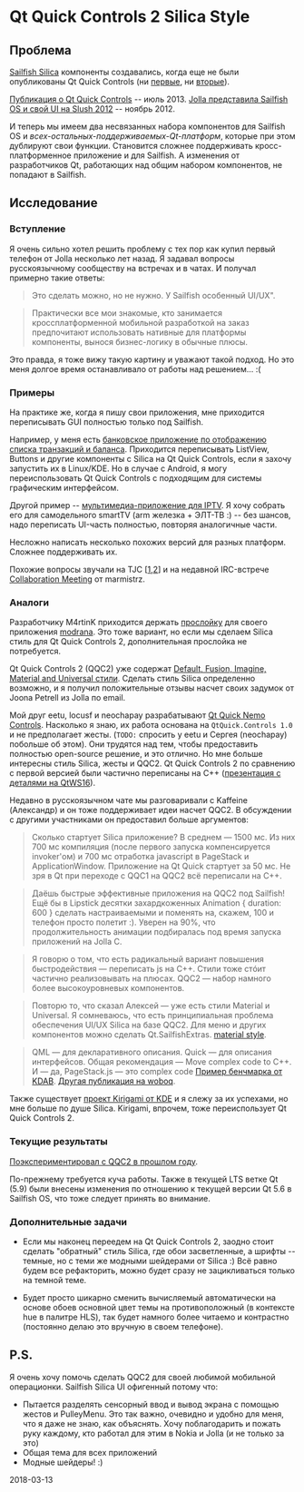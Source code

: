 # Qt Quick Controls 2 Silica Style

## Проблема

[Sailfish Silica](https://sailfishos.org/develop/docs/silica/) компоненты создавались, когда еще не были опубликованы Qt Quick Controls (ни [первые](https://doc.qt.io/qt-5.10/qtquickcontrols-index.html), ни [вторые](https://doc.qt.io/qt-5.10/qtquickcontrols2-index.html)).

[Публикация о Qt Quick Controls](https://www.youtube.com/watch?v=_6_F6Kpjd-Q) -- июль 2013.
[Jolla представила Sailfish OS и свой UI на Slush 2012](https://www.youtube.com/watch?v=bdLUJZR078k
) -- ноябрь 2012.

И теперь мы имеем два несвязанных набора компонентов для Sailfish OS и *всех-остальных-поддерживаемых-Qt-платформ*,
которые при этом дублируют свои функции.
Становится сложнее поддерживать кросс-платформенное приложение и для Sailfish.
А изменения от разработчиков Qt, работающих над общим набором компонентов, не попадают в Sailfish.

## Исследование

### Вступление

Я очень сильно хотел решить проблему с тех пор как купил первый телефон от Jolla несколько лет назад. Я задавал вопросы русскоязычному сообществу на встречах и в чатах. И получал примерно такие ответы:

> Это сделать можно, но не нужно. У Sailfish особенный UI/UX".

> Практически все мои знакомые, кто занимается кроссплатформенной мобильной разработкой на заказ предпочитают использовать нативные для платформы компоненты, вынося бизнес-логику в обычные плюсы.

Это правда, я тоже вижу такую картину и уважают такой подход. Но это меня долгое время останавливало от работы над решением... :(

### Примеры

На практике же, когда я пишу свои приложения, мне приходится переписывать GUI полностью только под Sailfish.

Например, у меня есть [банковское приложение по отображению списка транзакций и баланса](https://github.com/a-andreyev/harbour-cosmonaut). Приходится переписывать ListView, Buttons и другие компоненты с Silica на Qt Quick Controls, если я захочу запустить их в Linux/KDE. Но в случае с Android, я могу переиспользовать Qt Quick Controls с подходящим для системы графическим интерфейсом.

Другой пример -- [мультимедиа-приложение для IPTV](https://github.com/a-andreyev/harbour-chastv). Я хочу собрать его для самодельного smartTV (arm железка + ЭЛТ-ТВ :) -- без шансов, надо переписать UI-часть полностью, повторяя аналогичные части.

Несложно написать несколько похожих версий для разных платформ. Сложнее поддерживать их.

Похожие вопросы звучали на TJC [[1](https://together.jolla.com/question/71520/request-qtquick-controls/),[2](https://together.jolla.com/question/98438/develop-application-using-standard-qt-modules/)] и на недавной IRC-встрече [Collaboration Meeting](http://merproject.org/meetings/mer-meeting/2018/mer-meeting.2018-03-08-09.03.log.html) от marmistrz.

### Аналоги

Разработчику M4rtinK приходится держать [прослойку](https://github.com/M4rtinK/universal-components) для своего приложения [modrana](https://github.com/M4rtinK/modrana). Это тоже вариант, но если мы сделаем Silica стиль для Qt Quick Controls 2, дополнительная прослойка не потребуется.

Qt Quick Controls 2 (QQC2) уже содержат [Default, Fusion, Imagine, Material and Universal стили](https://doc.qt.io/qt-5.10/qtquickcontrols2-styles.html). Сделать стиль Silica определенно возможно, и я получил положительные отзывы насчет своих задумок от Joona Petrell из Jolla по email.

Мой друг eetu, locusf и neochapay разрабатывают [Qt Quick Nemo Controls](https://github.com/nemomobile/qtquickcontrols-nemo). Насколько я знаю, их работа основана на `QtQuick.Controls 1.0` и не предполагает жесты. (`TODO:` спросить у eetu и Сергея (neochapay) побольше об этом). Они трудятся над тем, чтобы предоставить полностью open-source решение, и это отлично. Но мне больше интересны стиль Silica, жесты и QQC2. Qt Quick Controls 2 по сравнению с первой версией были частично переписаны на C++ ([презентация с деталями на QtWS16](https://www.youtube.com/watch?v=WIRRoPxIerc)).

Недавно в русскоязычном чате мы разговаривали с Kaffeine (Александр) и он тоже поддерживает идеи насчет QQC2. В обсуждении с другими участниками он предоставил больше аргументов:

> Сколько стартует Silica приложение? В среднем — 1500 мс. Из них 700 мс компиляция (после первого запуска компенсируется invoker'ом) и 700 мс отработка javascript в PageStack и ApplicationWindow. Приложение на Qt Quick стартует за 50 мс. Не зря в Qt при переходе с QQC1 на QQC2 всё переписали на C++.

> Даёшь быстрые эффективные приложения на QQC2 под Sailfish! Ещё бы в Lipstick десятки захардкоженных Animation { duration: 600 } сделать настраиваемыми и поменять на, скажем, 100 и телефон просто полетит :). Уверен на 90%, что продолжительность анимации подбиралась под время запуска приложений на Jolla C.

> Я говорю о том, что есть радикальный вариант повышения быстродействия — переписать js на C++. Стили тоже стóит частично реализовывать на плюсах. QQC2 — набор намного более высокоуровневых компонентов.

> Повторю то, что сказал Алексей — уже есть стили Material и Universal. Я сомневаюсь, что есть принципиальная проблема обеспечения UI/UX Silica на базе QQC2. Для меню и других компонентов можно сделать Qt.SailfishExtras. [material style](https://code.woboq.org/qt5/qtquickcontrols2/src/imports/controls/material/).

> QML — для декларативного описания. Quick — для описания интерфейсов. Общая рекомендация — Move complex code to C++. И — да, PageStack.js — это complex code [Пример бенчмарка от KDAB](https://www.kdab.com/analyzing-performance-qtquick-applications/). [Другая публикация на woboq](https://woboq.com/blog/qml-vs-cpp-for-application-startup-time.html).

Также существует [проект Kirigami от KDE](https://techbase.kde.org/Kirigami) и я слежу за их успехами, но мне больше по душе Silica. Kirigami, впрочем, тоже переиспользует Qt Quick Controls 2.

### Текущие результаты

[Поэкспериментировал с QQC2 в прошлом году](https://www.youtube.com/watch?v=mWgjSnNZxK0).

По-прежнему требуется куча работы. Также в текущей LTS ветке Qt (5.9) были внесены изменения по отношению к текущей версии Qt 5.6 в Sailfish OS, что тоже следует принять во внимание.


### Дополнительные задачи

+ Если мы наконец переедем на Qt Quick Controls 2, заодно стоит сделать "обратный" стиль Silica, где обои засветленные, а шрифты -- темные, но с теми же модными шейдерами от Silica :) Всё равно будем все рефакторить, можно будет сразу не зацикливаться только на темной теме.

+ Будет просто шикарно сменить вычисляемый автоматически на основе обоев основной цвет темы на противоположный (в контексте hue в палитре HLS), так будет намного более читаемо и контрастно (постоянно делаю это вручную в своем телефоне).


## P.S.

Я очень хочу помочь сделать QQC2 для своей любимой мобильной операционки. Sailfish Silica UI офигенный потому что:

+ Пытается разделять сенсорный ввод и вывод экрана с помощью жестов и PulleyMenu. Это так важно, очевидно и удобно для меня, что я даже не знаю, как объяснять. Хочу поблагодарить и пожать руку каждому, кто работал для этим в Nokia и Jolla (и не только за это)
+ Общая тема для всех приложений
+ Модные шейдеры! :)

2018-03-13
